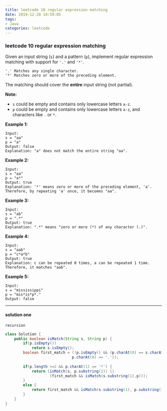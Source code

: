 ```yaml
---
title: leetcode 10 regular expression matching
date: 2019-12-20 14:59:05
tags:
- Java
categories: leetcode
---
```


### leetcode 10 regular expression matching

Given an input string (`s`) and a pattern (`p`), implement regular expression matching with support for `'.'` and `'*'`.

```
'.' Matches any single character.
'*' Matches zero or more of the preceding element.
```

The matching should cover the **entire** input string (not partial).

<!--more-->

**Note:**

- `s` could be empty and contains only lowercase letters `a-z`.
- `p` could be empty and contains only lowercase letters `a-z`, and characters like `.` or `*`.

**Example 1:**

```
Input:
s = "aa"
p = "a"
Output: false
Explanation: "a" does not match the entire string "aa".
```

**Example 2:**

```
Input:
s = "aa"
p = "a*"
Output: true
Explanation: '*' means zero or more of the preceding element, 'a'. Therefore, by repeating 'a' once, it becomes "aa".
```

**Example 3:**

```
Input:
s = "ab"
p = ".*"
Output: true
Explanation: ".*" means "zero or more (*) of any character (.)".
```

**Example 4:**

```
Input:
s = "aab"
p = "c*a*b"
Output: true
Explanation: c can be repeated 0 times, a can be repeated 1 time. Therefore, it matches "aab".
```

**Example 5:**

```
Input:
s = "mississippi"
p = "mis*is*p*."
Output: false
```

---

#### solution one

`recursion`

```java
class Solution {
    public boolean isMatch(String s, String p) {
        if(p.isEmpty())
            return s.isEmpty();
        boolean first_match = (!p.isEmpty() && (p.charAt(0) == s.charAt(0) || 
                              p.charAt(0) == '.'));
        
        if(p.length >=2 && p.charAt(1) == '*') {
            return (isMatch(s, p.substring(2)) || 
                    (first_match && isMatch(s.substring(1),p)));
        }
        else {
            return first_match && isMatch(s.substring(1), p.substring(1));
        }
    }
}
```
